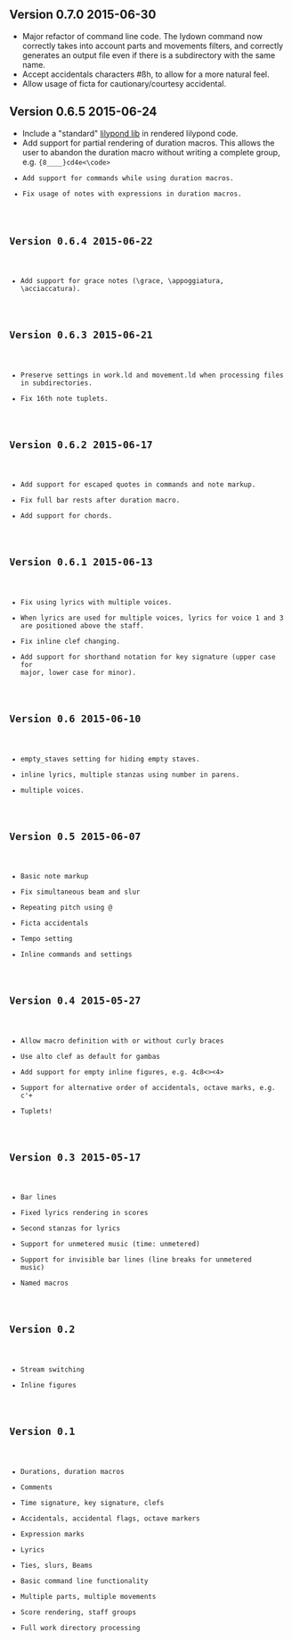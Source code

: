 ## Version 0.7.0 2015-06-30

- Major refactor of command line code. The lydown command now correctly takes into account parts and movements filters, and correctly generates an output file even if there is a subdirectory with the same name.
- Accept accidentals characters #ßh, to allow for a more natural feel.
- Allow usage of ficta for cautionary/courtesy accidental.

## Version 0.6.5 2015-06-24

- Include a "standard" [lilypond lib](https://github.com/ciconia/lydown/blob/master/lib/lydown/rendering/lib.ly) in rendered lilypond code.
- Add support for partial rendering of duration macros. This allows the user to abandon the duration macro without writing a complete group, e.g. <code>{8____}cd4e<\code>
- Add support for commands while using duration macros.
- Fix usage of notes with expressions in duration macros.

## Version 0.6.4 2015-06-22

- Add support for grace notes (\grace, \appoggiatura, \acciaccatura).


## Version 0.6.3 2015-06-21

- Preserve settings in work.ld and movement.ld when processing files in subdirectories.
- Fix 16th note tuplets.

## Version 0.6.2 2015-06-17

- Add support for escaped quotes in commands and note markup.
- Fix full bar rests after duration macro.
- Add support for chords.

## Version 0.6.1 2015-06-13

- Fix using lyrics with multiple voices.
- When lyrics are used for multiple voices, lyrics for voice 1 and 3 are positioned above the staff.
- Fix inline clef changing.
- Add support for shorthand notation for key signature (upper case for major, lower case for minor).

## Version 0.6 2015-06-10

- empty_staves setting for hiding empty staves.
- inline lyrics, multiple stanzas using number in parens.
- multiple voices.

## Version 0.5 2015-06-07

- Basic note markup
- Fix simultaneous beam and slur
- Repeating pitch using @
- Ficta accidentals
- Tempo setting
- Inline commands and settings

## Version 0.4 2015-05-27

- Allow macro definition with or without curly braces
- Use alto clef as default for gambas
- Add support for empty inline figures, e.g. 4c8<><4>
- Support for alternative order of accidentals, octave marks, e.g. c'+
- Tuplets!

## Version 0.3 2015-05-17

- Bar lines
- Fixed lyrics rendering in scores
- Second stanzas for lyrics
- Support for unmetered music (time: unmetered)
- Support for invisible bar lines (line breaks for unmetered music)
- Named macros

## Version 0.2

- Stream switching
- Inline figures

## Version 0.1

- Durations, duration macros
- Comments
- Time signature, key signature, clefs
- Accidentals, accidental flags, octave markers
- Expression marks
- Lyrics
- Ties, slurs, Beams
- Basic command line functionality
- Multiple parts, multiple movements
- Score rendering, staff groups
- Full work directory processing
